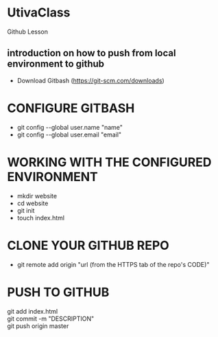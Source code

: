 # UtivaClass
Github Lesson  
## introduction on  how to push from  local environment to github  
- Download Gitbash (https://git-scm.com/downloads)  
# CONFIGURE GITBASH  
- git config --global user.name "name"  
- git config --global user.email "email"  
# WORKING WITH THE CONFIGURED ENVIRONMENT  
- mkdir website  
- cd website  
- git init  
- touch index.html  
# CLONE YOUR GITHUB REPO  
- git remote add origin "url (from the HTTPS tab of the repo's CODE)"  
# PUSH TO GITHUB  
git add index.html  
git commit -m "DESCRIPTION"  
git push origin master  

